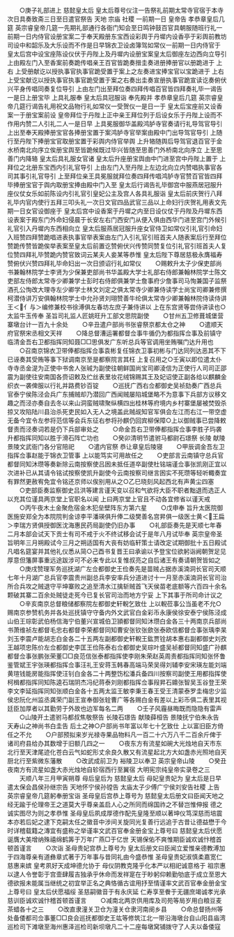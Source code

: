 <!-- { "loadSidebar": true } -->
　　○庚子礼部进上  慈懿皇太后  皇太后尊号仪注一告祭礼前期太常寺官宿于本寺次日具奏致斋三日至日遣官祭告  天地  宗庙  社稷  一前期一日  皇帝告  孝恭章皇后几筵  英宗睿皇帝几筵一先期礼部通行各衙门知会至日鸣钟鼓百官具朝服随班行礼一前期一日内侍官设册宝案二于奉天殿册东宝西设彩舆于丹墀内设香亭于彩舆前教坊司设中和韶乐及大乐设而不作是日早锦衣卫设卤簿驾如常仪一前期一日内侍官于  皇太后宫中设宝座陈设仪伏于丹陛上及丹墀内设册宝案皇太后御座左边西向立导引  上由殿左门入至香案前奏跪传唱亲王百官皆跪奏搢圭奏进册捧册官以册跪进于  上右  上受册献讫以授执事官执事官跪受置于案上之左奏进宝捧宝官以宝跪进于  上右  上受宝献讫以授执事官执事官跪受置于案之右奏出圭奏宣册执事官跪宣读讫奏俯伏兴平身传唱同奏复位导引  上由左门出至拜位奏四拜传唱百官皆四拜奏礼毕一谒告一是日上册宝毕  上具礼服奉  皇太后具冠服诣  奉先殿并  孝恭章皇后几筵  英宗睿皇帝几筵行谒告礼用祝文品物行礼如常仪一受贺仪一是日一于  皇太后宝座前又设香案一于册宝案前设  皇帝拜位于丹陛上正中亲王拜位列于后设女乐于丹陛上设而不作用内赞二人引礼二人一是日早  上具冕服御华盖殿鸿胪寺官奏请行礼导驾官导引  上出至奉天殿捧册宝官各捧册宝置于案鸿胪寺官举案由殿中门出导驾官导引  上随行至丹陛下捧册宝官取册宝置于彩舆内侍官举舆  上升辂随舆后导驾官退百官于金水桥南北向序立俟册宝舆至皆跪候既过毕兴皆随至思善门外桥南北向序立  上至思善门内降辂  皇太后具礼服女官诸  皇太后升座册宝舆由中门进至宫中丹陛上置于  上拜位之北册东宝西内引礼官导引  上由左门入至丹陛上左边北向立内赞唱执事官各司其事引礼官导引  上至拜位亲王具冕服就拜位奏四拜传唱鸿胪寺官赞百官皆四拜毕捧册宝官于舆内取册宝捧由殿中门入至  皇太后行谒告礼毕御宫中服燕居冠服升座仪仗女乐如前陈设内引礼官引皇妃公主及宫人各具礼服诣  皇太后前庆贺行八拜礼毕内官内使行五拜三叩头礼一次日文官四品武官三品以上命妇行庆贺礼用表文先期一日女官设御座于  皇太后宫中设香案于丹墀之内至日设仪仗于丹陛及丹墀东西设表案于殿东门外命妇侵晨于长安左右门西安门从便入俱由西华门进至宫门外候引礼官引入丹墀内东西相向立  皇太后服燕居冠服升座女官侍卫如常仪引礼官引命妇入班赞四拜赞跪唱进表执事官举表案由左门入引礼官引班首夫人随表案后行至拜位赞跪传赞皆跪俟举表案至皇太后前置讫赞俯伏兴传赞同赞复位引礼官引班首夫人复位赞四拜礼毕赞跪内赞官致词云某夫人妾某等恭惟  皇太后陛下尊居慈极永膺福寿赞俯伏兴赞四拜礼毕命妇出一次日颁诏行礼如常仪
　　○赐敕升太子少保吏部尚书兼翰林院学士李贤为少保兼吏部尚书华盖殿大学士礼部右侍郎兼翰林院学士陈文吏部左侍郎太常寺少卿兼学士彭时右侍郎俱兼学士詹事府少詹事司马恂兼国子监祭酒孔公恂改大理寺左少卿学士林文刘定之俱太常寺少卿兼侍读学士尚宝司卿兼修撰柯潜侍讲万安俱翰林院学士中允孙贤刘珝赞善牛纶俱太常寺少卿兼翰林院侍读侍讲王＜亻与＞编修兼校书徐溥俱左春坊左庶子兼侍讲以  上在东宫贤等尝侍讲读也○太监牛玉传奉  圣旨司礼监人匠姚旺升工部文思院副使
　　○甘州五卫修葺城堡营寨墩台计一百九十余处
　　○辛丑遣户部尚书张睿祭京都太仓之神
　　○遣顺天府官祭宋丞相文天祥
　　○降总督漕运署都督佥事牛循仍为都指挥佥事及前镇守临清金吾右卫都指挥同知聂□□思俱发广东听总兵等官调用坐贿嘱门达升用也
　　○召南京锦衣卫带俸都指挥佥事袁彬复任锦衣卫事初彬与门达同列达恶其不下已诬奏其受贿等事下狱调南京至是都察院言其枉  上复召用之○壬寅以即位遣太仆寺寺丞金湜为正使中书舍人张珹为副使往朝鲜国尚宝司卿淩信为正使行人司司正邵震为副使往安南国各赍诏敕及纻丝表里妆花绒锦赐其王及妃诏使正副各给以麒麟金织衣一袭俾服以行礼并路费钞百锭
　　○巡抚广西右佥都御史吴祯劾奏广西总兵官泰宁侯陈泾会兵广东捕贼却乃潜回广西闻贼屡陷城堡略不为意事下兵部方议移文趣之而泾亦奏自去冬以来山洞蛮贼啸聚纵横四出桂林等府境内乡村寨堡屡被焚毁杀掠又攻陷陆川县治杀死吏民如入无人之境盖此贼觇知官军俱会左江而右江一带空虚无备今宜令左参将范信等会兵东征右参将孙麒仍回宾柳保障○上以御贼事已尝降敕督责而泾奏词若是仍下兵部审处之
　　○命金吾右卫带俸都指挥佥事李胜子玙袭升都指挥同知以胜于滑石阵亡功也
　　○癸卯清明节遣驸马都尉石璟祭  长陵  献陵  景陵文武衙门各分官陪祀
　　○遣内官祭  恭让章皇后陵寝
　　○甲辰调金吾左卫指挥佥事赵能于锦衣卫管事  上以能笃实可用故任之
　　○吏部言云南镇守总兵官都督同知沐瓒等奏新除云南按察使吕囦未抵任道卒副使杜铭端谨佥事张凯刚正宜以次进补已从其请令铭试按察使凯升副使今云南按察司继言囦实不死瓒等轻听輙奏宜有罪然更赦宥免宜令铭还京师以俟别用从之○乙巳晓刻风起西北有声黄尘四塞
　　○吏部臣奏监察御史吕洪等建言谨天变以召和气欲将大臣不职者黜退而选正人以充其位谨具两京堂上官职名以闻  上曰两京堂上官且不动各宜修省以谨天戒
　　○丙午夜木土金聚危宿金木犯垒壁阵东方第六星
　　○戊申奉  旨升太医院御医施安郑全为本院院判金谅李平潘瑛俱升俸二级樊善名宫昇俱一级医士黄＜王扁＞李瑞方贤俱授御医沈海惠民药局副使仍旧办事
　　○礼部臣奏先是天顺七年春二月本部会试天下贡士有司不戒于火不终试移会试于是年八月试毕奉  英宗皇帝圣旨明年三月朔殿试今三月之朔适国有大丧有妨临轩策士请改定试期御批十五日殿试凡唱名筵宴并其他礼仪悉从简○己酉书复晋王曰承谕以予登宝位欲躬诣阙朝贺足见厚意但籓屏事重远途跋涉可不必来专此以复惟叔亮之自后诸王有奏请朝贺皆如之
　　○庚戌赞理军务巡抚湖广左佥都御史王俭奏先是苗贼占据赤溪湳洞长官司天顺七年十月湖广总兵官李震贵州副总兵李安率兵分道进讨十一月至赤溪湳洞长官司治所合兵攻之贼退守平坤寨败之追至清水江擒斩贼首飞天侯苗老底额等六百四十余名颗破其寨二百余处贼徒走死今已复长官司治而地方宁妥  上下其事于所司命计议之
　　○辛亥南京总督粮储都察院左都御史轩輗乞致仕  上以輗莅事公当虽老不允○赐南京参赞机务并各处巡抚镇守守备内外文武官白金彩币永康侯徐安泰宁侯陈泾成山伯王琮彰武伯杨信海宁伯董兴宣城伯卫頴都督同知沐瓒白金各三十两南京兵部尚书萧维祯左都督毛忠右都督李荣都督同知曹安张钦张歛张泰欧信都督佥事张瑀李杲刘玉李震卢能胡志白金各二十五两左副都御史轩輗王鈜贾铨胡本惠右副都御史刘孜王越项忠陈价左佥都御史李匡王俭陈泰右佥都御史吴琮叶盛吴祯都督同知盛广孙麒都督佥事张鹏张荣董□□良范信张泰都指挥使李刚朱荣赵英周责都指挥同知张怀鲁鉴管斌王宇张瑛都指挥佥事汪礼王安蒋玉韩春高端马荣吴得刘辅李安宋瑛左能刘端黄瑄钱能房能指挥使汪钊白金各二十两整饬松潘兵备四川按察司副使王用都指挥使柯楫都指挥同知陈逵石瑞阴杰冯纪蒋泰刘刚都指挥佥事叚昇石鐤张智吴玉谷登王荣李文李延指挥同知张顺白金各十五两太监王敏李秉王春王受王清蒙泰罗圭梅忠少监侯忠阮化州监丞龚荣门副王宣奉御张辁曹广等各赐白金有差以上彩币俱二表里其视廷臣加厚者以其勤劳于外故也边军每名二两
　　○壬子风霾昼晦既而隐隐有雷声
　　○山陵开土遣驸马都叔焦敬祭告  长陵石璟告  献陵薛桓告  景陵抚宁伯朱永告  天寿山之神尚书白圭告  后土之神○户部尚书年富以年七十乞致仕  上以富旧臣方倚任之不允
　　○户部预拟来岁光禄寺果品物料凡一百二十六万八千二百余斤俾于诸司府县给办其数增于旧额几四之一
　　○夜东方有流星如碗大光烛地自天市东北行至天津尾迹化苍白云气如蛇形丈余良久散又有流星起北方大如盏赤光照地自天厨北行至紫微东藩散
　　○改武成前卫为  裕陵卫以奉卫  英宗皇帝山陵
　　○癸丑夜南方有流星如盏大赤光烛地自轸宿西行至翼宿
大明宪宗纯皇帝实录卷之三
　　天顺八年三月甲寅朔尊  母后皇后为  慈懿皇太后  母妃皇贵妃为  皇太后是日早遣太保会昌侯孙继宗告  天地怀宁侯孙镗告  太庙太子少傅广宁侯刘安告社稷  上告  英宗睿皇帝几筵躬奉册宝诣  圣母皇后宫恭上尊号为  慈懿皇太后册文曰臣闻天地之经无踰于伦理帝王之道莫大乎尊亲盖启人心之所同而绵国祚之不替岂惟伸报  德之诚实图尽为则之孝恭惟  圣母皇后夙成厚德作配先皇隆至顺以著坤仪笃深慈而培震本亦若后妃之逮下克嗣太任之徽音中涉间关旋同光复善行远追于古昔让德益懋于今时详稽载籍之漙宜有盛称之举谨率文武百官奉金册金宝上尊号曰  慈懿皇太后伏愿诞膺大美增纳殊禧绵鹤筭于万年广燕□于亿世  天锡保佑不爽惟期臣诚欢诚忭稽首顿首谨言
　　○次诣  圣母贵妃宫恭上尊号为  皇太后册文曰臣闻立爱惟亲德教溥加于四海尊亲有道彝章式著于万年事与昔同礼由今盛恭惟  圣母皇贵妃淑慎柔嘉宽仁慈惠来嫔  皇考夙好天成坤德允协于  母仪阴教克隆乎化本严以相祀诚意格于  祖宗惠以逮人令誉彰于宫壸肆履吉独承乎休命而发祥寔在于眇躬仰赖勤劬底于成立至恩大德欲报未能属当继统之初宜举正名之典恪循古谊用抒至情谨率文武百官奉金册金宝上尊号曰  皇太后伏愿福绥  圣慈嗣徽音于有永庆延  仁寿享至餋于无疆庶竭诚孝光承慈训臣诚欢诚忭稽首顿首谨言
　　○减南北两京供用库及司苑等局岁用白粮豆麦茶蜡各十之三
　　○改直隶潼关卫仓为潼关仓隶河南阌乡县
　　○命总督扬州等处备倭都司佥事董□□良会巡抚都御史王竑等修筑江北一带沿海墩台自山阳县庙湾巡检司下滩墩至海州惠泽巡检司新坝墩凡二十二座每墩窝铺拨守了人夫以备倭寇
